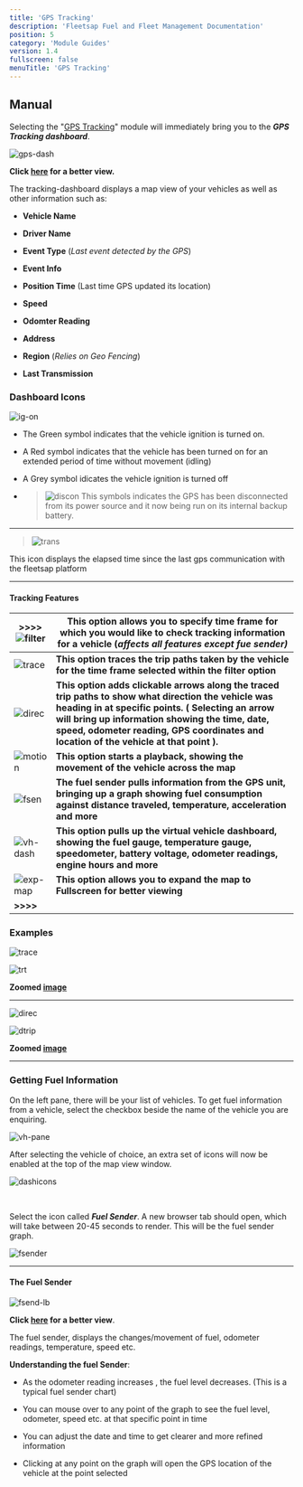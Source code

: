 ```yaml
---
title: 'GPS Tracking'
description: 'Fleetsap Fuel and Fleet Management Documentation'
position: 5
category: 'Module Guides'
version: 1.4
fullscreen: false
menuTitle: 'GPS Tracking'
---
```



## Manual

Selecting the "[GPS Tracking](/features#gps-tracking)" module will immediately bring you to the ***GPS Tracking dashboard***. 

![gps-dash](https://i.ibb.co/RbpGDLR/gpsdash.png)

**Click [here](https://i.ibb.co/RbpGDLR/gpsdash.png) for a better view.**

 The tracking-dashboard displays a map view of your vehicles as well as other information such as:

* **Vehicle Name**

* **Driver Name**

* **Event Type** (*Last event detected by the GPS*)

* **Event Info**

* **Position Time** (Last time GPS updated its location)

* **Speed**

* **Odomter Reading**

* **Address**

* **Region** (*Relies on Geo Fencing*)

* **Last Transmission**

###  Dashboard Icons

![ig-on](https://i.ibb.co/8dHkXp5/ignition-on.png)

* The Green symbol indicates that the vehicle ignition is turned on.

* A Red symbol indicates that the vehicle has been turned on for an extended period of time without movement (idling)

* A Grey symbol idicates the vehicle ignition is turned off

* > ![discon](https://i.ibb.co/SmwGYMg/discon.png) 
This symbols indicates the GPS has been disconnected from its power source and it now being run on its internal backup battery.

---

> ![trans](https://i.ibb.co/JmgbwDc/last-trans.png)

This icon displays the elapsed time since the last gps communication with the fleetsap platform

---
#### Tracking Features



|>>>> ![filter](https://i.ibb.co/k29ww8R/filters.png) | This option allows you to specify time frame for which you would like to check tracking information for a vehicle (*affects all features except ***fue sender***)* |
| --- | ----------- |
| ![trace](https://i.ibb.co/BZ5bhfz/tracing.png) |**This option traces the trip paths taken by the vehicle for the time frame selected within the filter option**|
|![direc](https://i.ibb.co/BfrWShd/direction.png) | **This option adds clickable arrows along the traced trip paths to show what direction the vehicle was heading in at specific points. ( Selecting an arrow will bring up information showing the time, date, speed, odometer reading, GPS coordinates and location of the vehicle at that point ).** |
|![motion](https://i.ibb.co/BZ5bhfz/tracing.png)| **This option starts a playback, showing the movement of the vehicle across the map** |
| ![fsen](https://i.ibb.co/pny6yFG/sender.png)| **The fuel sender pulls information from the GPS unit, bringing up a graph showing fuel consumption against distance traveled, temperature, acceleration and more** |
| ![vh-dash](https://i.ibb.co/wdyq1c4/vh-dash.png)| **This option pulls up the virtual vehicle dashboard, showing the fuel gauge, temperature gauge, speedometer, battery voltage, odometer readings, engine hours and more** |
| ![exp-map](https://i.ibb.co/9sCCtBw/map-expand.png) | **This option allows you to expand the map to Fullscreen for better viewing**|
|**>>>>** | |

### Examples
![trace](https://i.ibb.co/BZ5bhfz/tracing.png)

![trt](https://i.ibb.co/DLB4xGw/tracetrip.png)

**Zoomed [image](https://i.ibb.co/DLB4xGw/tracetrip.png)**

---

![direc](https://i.ibb.co/BfrWShd/direction.png)

![dtrip](https://i.ibb.co/G3KfDxb/dtrip.png)

**Zoomed [image](https://i.ibb.co/G3KfDxb/dtrip.png)**

---

### Getting Fuel Information

On the left pane, there will be your list of vehicles.  To get fuel information from a vehicle, select the checkbox beside the name of the vehicle you are enquiring. 

![vh-pane](https://i.ibb.co/k9KrZg1/vh-pane.png)

After selecting the vehicle of choice, an extra set of icons will now be enabled at the top of the map view window.

![dashicons](https://i.ibb.co/9t888n4/dashicons.png)

</br>

Select the icon called ***Fuel Sender***. A new browser tab should open, which will take between 20-45 seconds to render. This will be the fuel sender graph.

![fsender](https://i.ibb.co/pny6yFG/sender.png) 

---

#### The Fuel Sender

![fsend-lb](https://i.ibb.co/NnMsXWR/fuelsend-lb.png)

**Click [here](https://i.ibb.co/NnMsXWR/fuelsend-lb.png) for a better view**.

The fuel sender, displays the changes/movement of fuel, odometer readings, temperature, speed etc. 

**Understanding the fuel Sender**:

- As the odometer reading increases , the fuel level decreases. (This is a typical fuel sender chart)

- You can mouse over to any point of the graph to see the fuel level, odometer, speed etc. at that specific point in time

- You can adjust the date and time to get clearer and more refined information

- Clicking at any point on the graph will open the GPS location of the vehicle at the point selected










